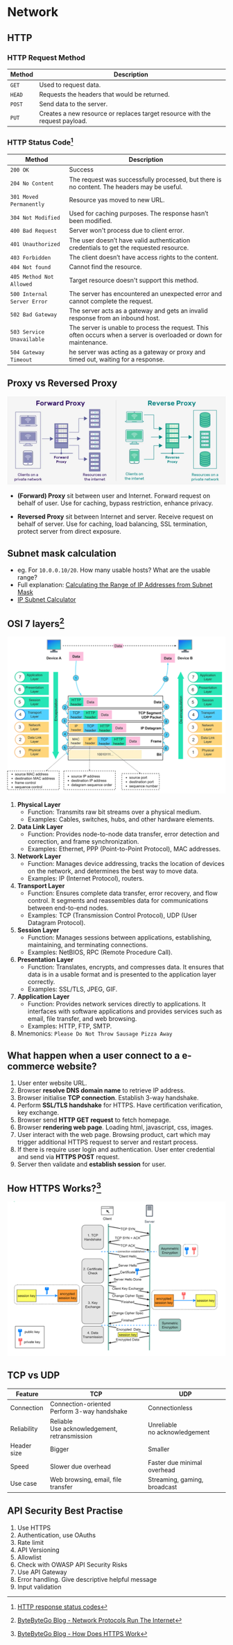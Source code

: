 # Network

## HTTP

### HTTP Request Method

| Method | Description |
| ------ | ----------- |
| `GET`  | Used to request data. |
| `HEAD` | Requests the headers that would be returned. |
| `POST` | Send data to the server. |
| `PUT`  | Creates a new resource or replaces target resource with the request payload. |

### HTTP Status Code[^3]

| Method | Description |
| ------ | ----------- |
| `200 OK` | Success |
| `204 No Content` | The request was successfully processed, but there is no content. The headers may be useful. |
| `301 Moved Permanently` | Resource yas moved to new URL. |
| `304 Not Modified` | Used for caching purposes. The response hasn’t been modified. |
| `400 Bad Request` | Server won't process due to client error. |
| `401 Unauthorized` | The user doesn’t have valid authentication credentials to get the requested resource. |
| `403 Forbidden` | The client doesn’t have access rights to the content. |
| `404 Not found` | Cannot find the resource. |
| `405 Method Not Allowed` | Target resource doesn't support this method. |
| `500 Internal Server Error` | The server has encountered an unexpected error and cannot complete the request. |
| `502 Bad Gateway` | The server acts as a gateway and gets an invalid response from an inbound host. |
| `503 Service Unavailable` | The server is unable to process the request. This often occurs when a server is overloaded or down for maintenance.  |
| `504 Gateway Timeout` | he server was acting as a gateway or proxy and timed out, waiting for a response.  |

## Proxy vs Reversed Proxy

![Image proxy](assets/proxy.jpg)

- **(Forward) Proxy** sit between user and Internet. Forward request on behalf of user. Use for caching, bypass restriction, enhance privacy.

- **Reversed Proxy** sit between Internet and server. Receive request on behalf of server. Use for caching, load balancing, SSL termination, protect server from direct exposure.

## Subnet mask calculation

- eg. For `10.0.0.10/20`. How many usable hosts? What are the usable range?
- Full explanation: [Calculating the Range of IP Addresses from Subnet Mask](https://www.baeldung.com/cs/get-ip-range-from-subnet-mask)
- [IP Subnet Calculator](https://www.calculator.net/ip-subnet-calculator.html)

## OSI 7 layers[^1]

![OSI 7 layers](assets/osi-7-layers.jpg)

1. **Physical Layer**
    - Function: Transmits raw bit streams over a physical medium.
    - Examples: Cables, switches, hubs, and other hardware elements.
2. **Data Link Layer**
    - Function: Provides node-to-node data transfer, error detection and correction, and frame synchronization.
    - Examples: Ethernet, PPP (Point-to-Point Protocol), MAC addresses.
3. **Network Layer**
    - Function: Manages device addressing, tracks the location of devices on the network, and determines the best way to move data.
    - Examples: IP (Internet Protocol), routers.
4. **Transport Layer**
    - Function: Ensures complete data transfer, error recovery, and flow control. It segments and reassembles data for communications between end-to-end nodes.
    - Examples: TCP (Transmission Control Protocol), UDP (User Datagram Protocol).
5. **Session Layer**
    - Function: Manages sessions between applications, establishing, maintaining, and terminating connections.
    - Examples: NetBIOS, RPC (Remote Procedure Call).
6. **Presentation Layer**
    - Function: Translates, encrypts, and compresses data. It ensures that data is in a usable format and is presented to the application layer correctly.
    - Examples: SSL/TLS, JPEG, GIF.
7. **Application Layer**
    - Function: Provides network services directly to applications. It interfaces with software applications and provides services such as email, file transfer, and web browsing.
    - Examples: HTTP, FTP, SMTP.
8. Mnemonics: `Please Do Not Throw Sausage Pizza Away`

## What happen when a user connect to a e-commerce website?

1. User enter website URL.
2. Browser **resolve DNS domain name** to retrieve IP address.
3. Browser initialise **TCP connection**. Establish 3-way handshake.
4. Perform **SSL/TLS handshake** for HTTPS. Have certification verification, key exchange.
5. Browser send **HTTP GET request** to fetch homepage.
6. Browser **rendering web page**. Loading html, javascript, css, images.
7. User interact with the web page. Browsing product, cart which may trigger additional HTTPS request to server and restart process.
8. If there is require user login and authentication. User enter credential and send via **HTTPS POST** request.
9. Server then validate and **establish session** for user.

## How HTTPS Works?[^2]

![How HTTPS works](assets/how-https-work.jpg)

## TCP vs UDP

| Feature     | TCP | UDP |
| ----------- | --- | --- |
| Connection  | Connection-oriented<br>Perform 3-way handshake | Connectionless |
| Reliability | Reliable<br>Use acknowledgement, retransmission | Unreliable<br>no acknowledgement |
| Header size | Bigger | Smaller |
| Speed       | Slower due overhead | Faster due minimal overhead |
| Use case    | Web browsing, email, file transfer | Streaming, gaming, broadcast |

## API Security Best Practise

1. Use HTTPS
2. Authentication, use OAuths
3. Rate limit
4. API Versioning
5. Allowlist
6. Check with OWASP API Security Risks
7. Use API Gateway
8. Error handling. Give descriptive helpful message
9. Input validation

[^1]:[ByteByteGo Blog - Network Protocols Run The Internet](https://blog.bytebytego.com/p/network-protocols-run-the-internet)
[^2]:[ByteByteGo Blog - How Does HTTPS Work](https://blog.bytebytego.com/p/how-does-https-work-episode-6)
[^3]:[HTTP response status codes](https://developer.mozilla.org/en-US/docs/Web/HTTP/Status)